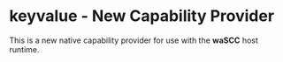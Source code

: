 # keyvalue - New Capability Provider

This is a new native capability provider for use with the **waSCC** host runtime.